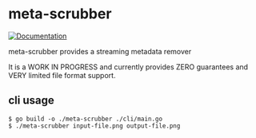 # meta-scrubber
[![Documentation](https://godoc.org/github.com/getlantern/meta-scrubber?status.svg)](http://pkg.go.dev/github.com/getlantern/meta-scrubber?tab=doc)

meta-scrubber provides a streaming metadata remover

It is a WORK IN PROGRESS and currently provides ZERO guarantees and VERY limited file format support.

## cli usage
```
$ go build -o ./meta-scrubber ./cli/main.go
$ ./meta-scrubber input-file.png output-file.png
```
